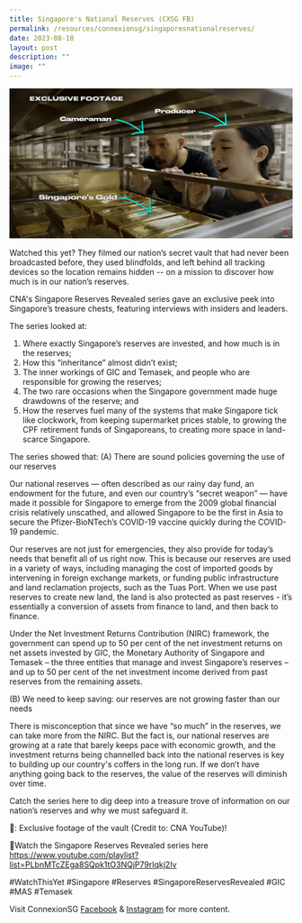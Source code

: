 ```yaml
---
title: Singapore's National Reserves (CXSG FB)
permalink: /resources/connexionsg/singaporesnationalreserves/
date: 2023-08-18
layout: post
description: ""
image: ""
---
```

![](/images/connexionsg/2023/our%20national%20reserves.jpg)

Watched this yet? They filmed our nation’s secret vault that had never been broadcasted before, they used blindfolds, and left behind all tracking devices so the location remains hidden -- on a mission to discover how much is in our nation’s reserves.

CNA's Singapore Reserves Revealed series gave an exclusive peek into Singapore’s treasure chests, featuring interviews with insiders and leaders.

The series looked at:
1. Where exactly Singapore’s reserves are invested, and how much is in the reserves;
2. How this “inheritance” almost didn’t exist;
3. The inner workings of GIC and Temasek, and people who are responsible for growing the reserves;
4. The two rare occasions when the Singapore government made huge drawdowns of the reserve; and
5. How the reserves fuel many of the systems that make Singapore tick like clockwork, from keeping supermarket prices stable, to growing the CPF retirement funds of Singaporeans, to creating more space in land-scarce Singapore.

The series showed that:
(A) There are sound policies governing the use of our reserves

Our national reserves — often described as our rainy day fund, an endowment for the future, and even our country’s “secret weapon” — have made it possible for Singapore to emerge from the 2009 global financial crisis relatively unscathed, and allowed Singapore to be the first in Asia to secure the Pfizer-BioNTech’s COVID-19 vaccine quickly during the COVID-19 pandemic.

Our reserves are not just for emergencies, they also provide for today’s needs that benefit all of us right now. This is because our reserves are used in a variety of ways, including managing the cost of imported goods by intervening in foreign exchange markets, or funding public infrastructure and land reclamation projects, such as the Tuas Port. When we use past reserves to create new land, the land is also protected as past reserves - it’s essentially a conversion of assets from finance to land, and then back to finance.

Under the Net Investment Returns Contribution (NIRC) framework, the government can spend up to 50 per cent of the net investment returns on net assets invested by GIC, the Monetary Authority of Singapore and Temasek – the three entities that manage and invest Singapore’s reserves – and up to 50 per cent of the net investment income derived from past reserves from the remaining assets.

(B) We need to keep saving: our reserves are not growing faster than our needs

There is misconception that since we have “so much” in the reserves, we can take more from the NIRC. But the fact is, our national reserves are growing at a rate that barely keeps pace with economic growth, and the investment returns being channelled back into the national reserves is key to building up our country's coffers in the long run. If we don’t have anything going back to the reserves, the value of the reserves will diminish over time.

Catch the series here to dig deep into a treasure trove of information on our nation’s reserves and why we must safeguard it.

📸: Exclusive footage of the vault (Credit to: CNA YouTube)!

🔗Watch the Singapore Reserves Revealed series here https://www.youtube.com/playlist?list=PLbnMTcZEga8SQpk1tO3NQjP79rIqkj2Iv


#WatchThisYet #Singapore #Reserves #SingaporeReservesRevealed #GIC #MAS #Temasek

Visit ConnexionSG <a target="_blank" href="https://www.facebook.com/ConnexionSG">Facebook</a> &amp; <a target="_blank" href="https://www.instagram.com/connexionsg/">Instagram</a> for more content.